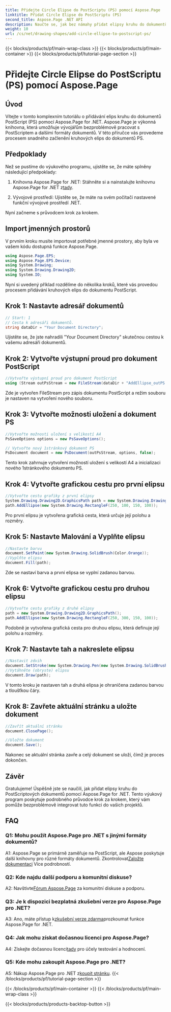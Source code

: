 ```yaml
---
title: Přidejte Circle Elipse do PostScriptu (PS) pomocí Aspose.Page
linktitle: Přidat Circle Elipse do PostScriptu (PS)
second_title: Aspose.Page .NET API
description: Naučte se, jak bez námahy přidat elipsy kruhu do dokumentů PostScript (PS) pomocí Aspose.Page for .NET. Postupujte podle našeho podrobného průvodce pro bezproblémovou integraci.
weight: 10
url: /cs/net/drawing-shapes/add-circle-ellipse-to-postscript-ps/
---
```


{{< blocks/products/pf/main-wrap-class >}}
{{< blocks/products/pf/main-container >}}
{{< blocks/products/pf/tutorial-page-section >}}

# Přidejte Circle Elipse do PostScriptu (PS) pomocí Aspose.Page

## Úvod

Vítejte v tomto komplexním tutoriálu o přidávání elips kruhu do dokumentů PostScript (PS) pomocí Aspose.Page for .NET. Aspose.Page je výkonná knihovna, která umožňuje vývojářům bezproblémově pracovat s PostScriptem a dalšími formáty dokumentů. V této příručce vás provedeme procesem snadného začlenění kruhových elips do dokumentů PS.

## Předpoklady

Než se pustíme do výukového programu, ujistěte se, že máte splněny následující předpoklady:

1.  Knihovna Aspose.Page for .NET: Stáhněte si a nainstalujte knihovnu Aspose.Page for .NET z[tady](https://releases.aspose.com/page/net/).

2. Vývojové prostředí: Ujistěte se, že máte na svém počítači nastavené funkční vývojové prostředí .NET.

Nyní začneme s průvodcem krok za krokem.

## Import jmenných prostorů

V prvním kroku musíte importovat potřebné jmenné prostory, aby byla ve vašem kódu dostupná funkce Aspose.Page.

```csharp
using Aspose.Page.EPS;
using Aspose.Page.EPS.Device;
using System.Drawing;
using System.Drawing.Drawing2D;
using System.IO;
```

Nyní si uvedený příklad rozdělíme do několika kroků, které vás provedou procesem přidávání kruhových elips do dokumentu PostScript.

## Krok 1: Nastavte adresář dokumentů

```csharp
// Start: 1
// Cesta k adresáři dokumentů.
string dataDir = "Your Document Directory";
```

Ujistěte se, že jste nahradili "Your Document Directory" skutečnou cestou k vašemu adresáři dokumentů.

## Krok 2: Vytvořte výstupní proud pro dokument PostScript

```csharp
//Vytvořte výstupní proud pro dokument PostScript
using (Stream outPsStream = new FileStream(dataDir + "AddEllipse_outPS.ps", FileMode.Create))
```

Zde je vytvořen FileStream pro zápis dokumentu PostScript a režim souboru je nastaven na vytvoření nového souboru.

## Krok 3: Vytvořte možnosti uložení a dokument PS

```csharp
//Vytvořte možnosti uložení s velikostí A4
PsSaveOptions options = new PsSaveOptions();

// Vytvořte nový 1stránkový dokument PS
PsDocument document = new PsDocument(outPsStream, options, false);
```

Tento krok zahrnuje vytvoření možností uložení s velikostí A4 a inicializaci nového 1stránkového dokumentu PS.

## Krok 4: Vytvořte grafickou cestu pro první elipsu

```csharp
//Vytvořte cestu grafiky z první elipsy
System.Drawing.Drawing2D.GraphicsPath path = new System.Drawing.Drawing2D.GraphicsPath();
path.AddEllipse(new System.Drawing.RectangleF(250, 100, 150, 100));
```

Pro první elipsu je vytvořena grafická cesta, která určuje její polohu a rozměry.

## Krok 5: Nastavte Malování a Vyplňte elipsu

```csharp
//Nastavte barvu
document.SetPaint(new System.Drawing.SolidBrush(Color.Orange));
//Vyplňte elipsu
document.Fill(path);
```

Zde se nastaví barva a první elipsa se vyplní zadanou barvou.

## Krok 6: Vytvořte grafickou cestu pro druhou elipsu

```csharp
//Vytvořte cestu grafiky z druhé elipsy
path = new System.Drawing.Drawing2D.GraphicsPath();
path.AddEllipse(new System.Drawing.RectangleF(250, 300, 150, 100));
```

Podobně je vytvořena grafická cesta pro druhou elipsu, která definuje její polohu a rozměry.

## Krok 7: Nastavte tah a nakreslete elipsu

```csharp
//Nastavit zdvih
document.SetStroke(new System.Drawing.Pen(new System.Drawing.SolidBrush(Color.Red), 3));
//Vytáhněte (obryste) elipsu
document.Draw(path);
```

V tomto kroku je nastaven tah a druhá elipsa je ohraničena zadanou barvou a tloušťkou čáry.

## Krok 8: Zavřete aktuální stránku a uložte dokument

```csharp
//Zavřít aktuální stránku
document.ClosePage();

//Uložte dokument
document.Save();
```

Nakonec se aktuální stránka zavře a celý dokument se uloží, čímž je proces dokončen.

## Závěr

Gratulujeme! Úspěšně jste se naučili, jak přidat elipsy kruhu do PostScriptových dokumentů pomocí Aspose.Page for .NET. Tento výukový program poskytuje podrobného průvodce krok za krokem, který vám pomůže bezproblémově integrovat tuto funkci do vašich projektů.

## FAQ

### Q1: Mohu použít Aspose.Page pro .NET s jinými formáty dokumentů?

 A1: Aspose.Page se primárně zaměřuje na PostScript, ale Aspose poskytuje další knihovny pro různé formáty dokumentů. Zkontrolovat[Založte dokumentaci](https://reference.aspose.com/page/net/) Více podrobností.

### Q2: Kde najdu další podporu a komunitní diskuse?

 A2: Navštivte[Fórum Aspose.Page](https://forum.aspose.com/c/page/39) za komunitní diskuse a podporu.

### Q3: Je k dispozici bezplatná zkušební verze pro Aspose.Page pro .NET?

 A3: Ano, máte přístup k[zkušební verze zdarma](https://releases.aspose.com/)prozkoumat funkce Aspose.Page for .NET.

### Q4: Jak mohu získat dočasnou licenci pro Aspose.Page?

 A4: Získejte dočasnou licenci[tady](https://purchase.aspose.com/temporary-license/) pro účely testování a hodnocení.

### Q5: Kde mohu zakoupit Aspose.Page pro .NET?

 A5: Nákup Aspose.Page pro .NET z[koupit stránku](https://purchase.aspose.com/buy).
{{< /blocks/products/pf/tutorial-page-section >}}

{{< /blocks/products/pf/main-container >}}
{{< /blocks/products/pf/main-wrap-class >}}

{{< blocks/products/products-backtop-button >}}
